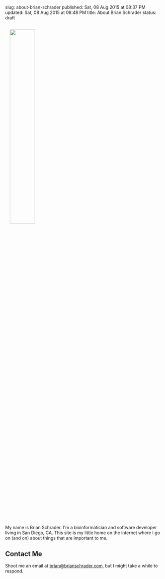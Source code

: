 slug: about-brian-schrader
published: Sat, 08 Aug 2015 at 08:37 PM
updated: Sat, 08 Aug 2015 at 08:48 PM
title: About Brian Schrader
status: draft

<img src="http://brianschrader.com/images/misc/profile-pic.jpg" class="image-right" style="width:40%;padding:3%;">

My name is Brian Schrader. I'm a bioinformatician and software developer living in San Diego, CA. This site is my little home on the internet where I go on (and on) about things that are important to me. 


## Contact Me
Shoot me an email at [brian@brianschrader.com][email], but I might take a while to respond.

[email]: mailto:brian@brianschrader.com
[tw]: http://twitter.com/sonicrocketman

